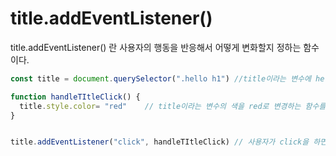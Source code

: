 # title.addEventListener()

title.addEventListener() 란 사용자의 행동을 반응해서 어떻게 변화할지 정하는 함수이다.

```javascript
const title = document.querySelector(".hello h1") //title이라는 변수에 hello라는 클래스와 h1이라는 태그를 가지고 있는 속성을 대입한다.

function handleTItleClick() {
  title.style.color= "red"    // title이라는 변수의 색을 red로 변경하는 함수를 만든다
}


title.addEventListener("click", handleTItleClick) // 사용자가 click을 하면 handleTItleClick라는 함수가 실행되게 한다.
```